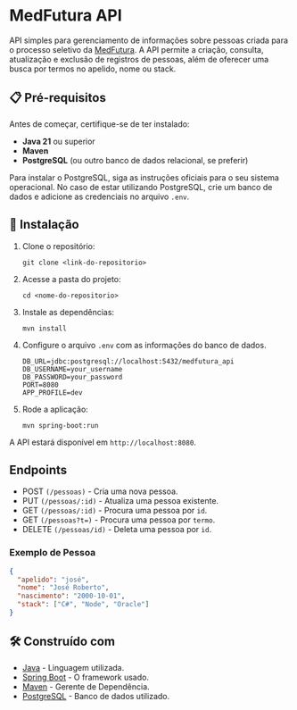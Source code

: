 # MedFutura API

API simples para gerenciamento de informações sobre pessoas criada para o processo seletivo da [MedFutura](https://www.medfutura.com.br/). A API permite a criação, consulta, atualização e exclusão de registros de pessoas, além de oferecer uma busca por termos no apelido, nome ou stack.

## 📋 Pré-requisitos

Antes de começar, certifique-se de ter instalado:

- **Java 21** ou superior
- **Maven**
- **PostgreSQL** (ou outro banco de dados relacional, se preferir)

Para instalar o PostgreSQL, siga as instruções oficiais para o seu sistema operacional. No caso de estar utilizando PostgreSQL, crie um banco de dados e adicione as credenciais no arquivo `.env`.

## 🔧 Instalação

1. Clone o repositório:

    ```
    git clone <link-do-repositorio>
    ```

2. Acesse a pasta do projeto:

    ```
    cd <nome-do-repositorio>
    ```

3. Instale as dependências:

    ```
    mvn install
    ```

4. Configure o arquivo `.env` com as informações do banco de dados.

    ```env
    DB_URL=jdbc:postgresql://localhost:5432/medfutura_api
    DB_USERNAME=your_username
    DB_PASSWORD=your_password
    PORT=8080
    APP_PROFILE=dev
    ```
    
5. Rode a aplicação:

    ```
    mvn spring-boot:run
    ```

A API estará disponível em `http://localhost:8080`.

## Endpoints

* POST `(/pessoas)` - Cria uma nova pessoa.
* PUT `(/pessoas/:id)` - Atualiza uma pessoa existente.
* GET `(/pessoas/:id)` - Procura uma pessoa por `id`.
* GET `(/pessoas?t=)` - Procura uma pessoa por `termo`.
* DELETE `(/pessoas/id)` - Deleta uma pessoa por `id`.

###  Exemplo de Pessoa

```json
{
  "apelido": "josé",
  "nome": "José Roberto",
  "nascimento": "2000-10-01",
  "stack": ["C#", "Node", "Oracle"]
}
```

## 🛠️ Construído com

* [Java](https://www.oracle.com/java/) - Linguagem utilizada.
* [Spring Boot](https://spring.io/projects/spring-boot) - O framework usado.
* [Maven](https://maven.apache.org/) - Gerente de Dependência.
* [PostgreSQL](https://www.postgresql.org/) - Banco de dados utilizado.
